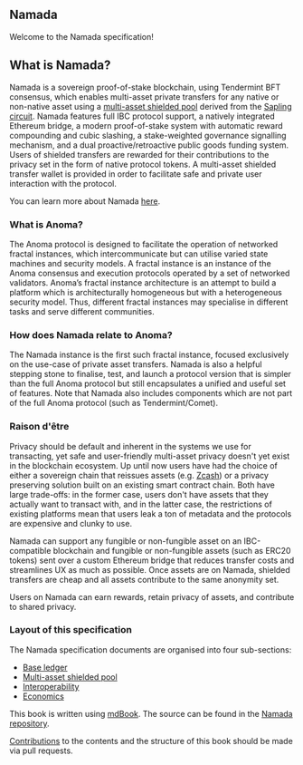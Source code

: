 ## Namada

Welcome to the Namada specification!

## What is Namada?

Namada is a sovereign proof-of-stake blockchain, using Tendermint BFT consensus, which enables multi-asset private transfers for any native or non-native asset using a [multi-asset shielded pool](https://research.metastate.dev/multi-asset_shielded_pool/) derived from the [Sapling circuit](https://z.cash/upgrade/sapling/). Namada features full IBC protocol support, a natively integrated Ethereum bridge, a modern proof-of-stake system with automatic reward compounding and cubic slashing, a stake-weighted governance signalling mechanism, and a dual proactive/retroactive public goods funding system. Users of shielded transfers are rewarded for their contributions to the privacy set in the form of native protocol tokens. A multi-asset shielded transfer wallet is provided in order to facilitate safe and private user interaction with the protocol.

You can learn more about Namada [here](https://blog.namada.net/introducing-namada-interchain-asset-agnostic-privacy/).

### What is Anoma?

The Anoma protocol is designed to facilitate the operation of networked fractal instances, which intercommunicate but can utilise varied state machines and security models. A fractal instance is an instance of the Anoma consensus and execution protocols operated by a set of networked validators. Anoma’s fractal instance architecture is an attempt to build a platform which is architecturally homogeneous but with a heterogeneous security model. Thus, different fractal instances may specialise in different tasks and serve different communities.

### How does Namada relate to Anoma?

The Namada instance is the first such fractal instance, focused exclusively on the use-case of private asset transfers. Namada is also a helpful stepping stone to finalise, test, and launch a protocol version that is simpler than the full Anoma protocol but still encapsulates a unified and useful set of features. Note that Namada also includes components which are not part of the full Anoma protocol (such as Tendermint/Comet).

### Raison d'être

Privacy should be default and inherent in the systems we use for transacting, yet safe and user-friendly multi-asset privacy doesn't yet exist in the blockchain ecosystem. Up until now users have had the choice of either a sovereign chain that reissues assets (e.g. [Zcash](https://z.cash/)) or a privacy preserving solution built on an existing smart contract chain. Both have large trade-offs: in the former case, users don't have assets that they actually want to transact with, and in the latter case, the restrictions of existing platforms mean that users leak a ton of metadata and the protocols are expensive and clunky to use.

Namada can support any fungible or non-fungible asset on an IBC-compatible blockchain and fungible or non-fungible assets (such as ERC20 tokens) sent over a custom Ethereum bridge that reduces transfer costs and streamlines UX as much as possible. Once assets are on Namada, shielded transfers are cheap and all assets contribute to the same anonymity set.

Users on Namada can earn rewards, retain privacy of assets, and contribute to shared privacy.

### Layout of this specification

The Namada specification documents are organised into four sub-sections:

- [Base ledger](./base-ledger.md)
- [Multi-asset shielded pool](./masp.md)
- [Interoperability](./interoperability.md)
- [Economics](./economics.md)

This book is written using [mdBook](https://rust-lang.github.io/mdBook/). The source can be found in the [Namada repository](https://github.com/anoma/namada/tree/main/documentation/specs).

[Contributions](https://github.com/anoma/namada/blob/main/CONTRIBUTING.md) to the contents and the structure of this book should be made via pull requests.
